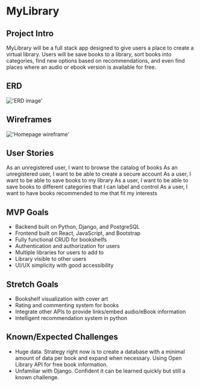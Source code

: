 # MyLibrary

## Project Intro
MyLibrary will be a full stack app designed to give users a place to create a virtual library. Users will be save books to a library, sort books into categories, find new options based on recommendations, and even find places where an audio or ebook version is available for free. 

## ERD
!['ERD image'](https://i.imgur.com/hpT1aSr.jpg)

## Wireframes
!['Homepage wireframe'](https://i.imgur.com/tNtWk80.png)

## User Stories
As an unregistered user, I want to browse the catalog of books
As an unregistered user, I want to be able to create a secure account
As a user, I want to be able to save books to my library
As a user, I want to be able to save books to different categories that I can label and control
As a user, I want to have books recommended to me that fit my interests

## MVP Goals
- Backend built on Python, Django, and PostgreSQL
- Frontend built on React, JavaScript, and Bootstrap
- Fully functional CRUD for bookshelfs
- Authentication and authorization for users
- Multiple libraries for users to add to
- Library visible to other users
- UI/UX simplicity with good accessibility

## Stretch Goals
- Bookshelf visualization with cover art
- Rating and commenting system for books
- Integrate other APIs to provide links/embed audio/eBook information
- Intelligent recommendation system in python

## Known/Expected Challenges
- Huge data. Strategy right now is to create a database with a minimal amount of data per book and expand when necessary. Using Open Library API for free book information. 
- Unfamiliar with Django. Confident it can be learned quickly but still a known challenge. 
